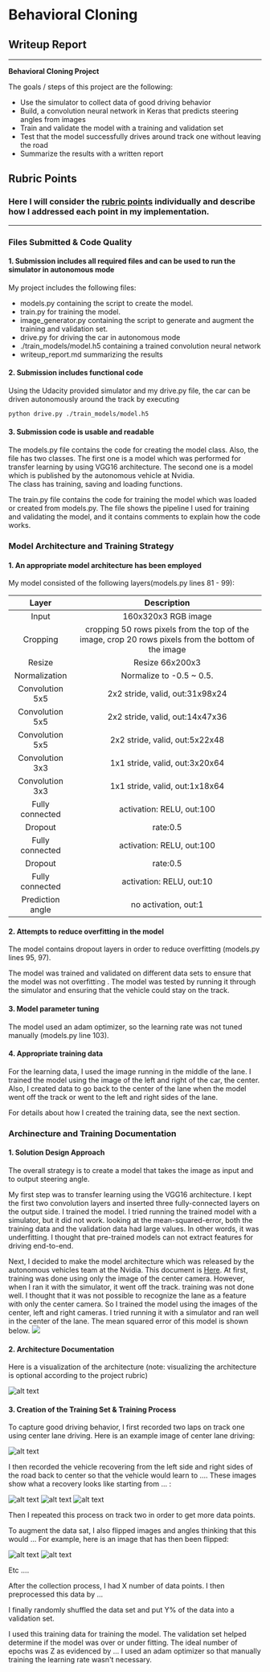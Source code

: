 # **Behavioral Cloning**

## Writeup Report

---

**Behavioral Cloning Project**

The goals / steps of this project are the following:
* Use the simulator to collect data of good driving behavior
* Build, a convolution neural network in Keras that predicts steering angles from images
* Train and validate the model with a training and validation set
* Test that the model successfully drives around track one without leaving the road
* Summarize the results with a written report


[//]: # (Image References)

[image1]: ./examples/placeholder.png "Model Visualization"
[image2]: ./examples/placeholder.png "Grayscaling"
[image3]: ./examples/placeholder_small.png "Recovery Image"
[image4]: ./examples/placeholder_small.png "Recovery Image"
[image5]: ./examples/placeholder_small.png "Recovery Image"
[image6]: ./examples/placeholder_small.png "Normal Image"
[image7]: ./examples/placeholder_small.png "Flipped Image"

## Rubric Points
### Here I will consider the [rubric points](https://review.udacity.com/#!/rubrics/432/view) individually and describe how I addressed each point in my implementation.  

---
### Files Submitted & Code Quality

#### 1. Submission includes all required files and can be used to run the simulator in autonomous mode

My project includes the following files:
* models.py containing the script to create the model.
* train.py for training the model.
* image_generator.py containing the script to generate and augment the training and validation set.
* drive.py for driving the car in autonomous mode
* ./train_models/model.h5 containing a trained convolution neural network
* writeup_report.md summarizing the results

#### 2. Submission includes functional code
Using the Udacity provided simulator and my drive.py file, the car can be driven autonomously around the track by executing
```sh
python drive.py ./train_models/model.h5
```

#### 3. Submission code is usable and readable

The models.py file contains the code for creating the model class. Also, the file has two classes. The first one is a model which was performed for transfer learning by using VGG16 architecture. The second one is a model which is published by the autonomous vehicle at Nvidia.<br>
The class has training, saving and loading functions.

The train.py file contains the code for training the model which was loaded or created from models.py.
The file shows the pipeline I used for training and validating the model, and it contains comments to explain how the code works.

### Model Architecture and Training Strategy

#### 1. An appropriate model architecture has been employed

My model consisted of the following layers(models.py lines 81 - 99):

| Layer         		|     Description	        					|
|:---------------------:|:---------------------------------------------:|
| Input         		| 160x320x3 RGB image   							|
| Cropping     	| cropping 50 rows pixels from the top of the image, crop 20 rows pixels from the bottom of the image 	|
| Resize | Resize 66x200x3  |
| Normalization | Normalize to -0.5 ~ 0.5. |
| Convolution 5x5  | 2x2 stride, valid, out:31x98x24 |
| Convolution 5x5  | 2x2 stride, valid, out:14x47x36 |
| Convolution 5x5  | 2x2 stride, valid, out:5x22x48  |
| Convolution 3x3  | 1x1 stride, valid, out:3x20x64  |
| Convolution 3x3  | 1x1 stride, valid, out:1x18x64  |
| Fully connected  | activation: RELU, out:100       |
| Dropout          | rate:0.5                        |
| Fully connected  | activation: RELU, out:100       |
| Dropout          | rate:0.5                        |
| Fully connected  | activation: RELU, out:10        |
| Prediction angle | no activation, out:1            |



#### 2. Attempts to reduce overfitting in the model

The model contains dropout layers in order to reduce overfitting (models.py lines 95, 97).

The model was trained and validated on different data sets to ensure that the model was not overfitting . The model was tested by running it through the simulator and ensuring that the vehicle could stay on the track.

#### 3. Model parameter tuning

The model used an adam optimizer, so the learning rate was not tuned manually (models.py line 103).

#### 4. Appropriate training data

For the learning data, I used the image running in the middle of the lane. I trained the model using the image of the left and right of the car, the center.
Also, I created data to go back to the center of the lane when the model went off the track or went to the left and right sides of the lane.

For details about how I created the training data, see the next section.

### Archinecture and Training Documentation

#### 1. Solution Design Approach

The overall strategy is to create a model that takes the image as input and to output steering angle.

My first step was to transfer learning using the VGG16 architecture. I kept the first two convolution layers and inserted three fully-connected layers on the output side. I trained the model. I tried running the trained model with a simulator, but it did not work. looking at the mean-squared-error, both the training data and the validation data had large values. In other words, it was underfitting. I thought that pre-trained models can not extract features for driving end-to-end.

Next, I decided to make the model architecture which was released by the autonomous vehicles team at the Nvidia. This document is [Here](https://devblogs.nvidia.com/deep-learning-self-driving-cars/).
At first, training was done using only the image of the center camera. However, when I ran it with the simulator, it went off the track. training was not done well. I thought that it was not possible to recognize the lane as a feature with only the center camera. So I trained the model using the images of the center, left and right cameras. I tried running it with a simulator and ran well in the center of the lane.
The mean squared error of this model is shown below.
<img src='./writeup_iamges/mean_squared_error.png'>


#### 2. Architecture Documentation


Here is a visualization of the architecture (note: visualizing the architecture is optional according to the project rubric)

![alt text][image1]

#### 3. Creation of the Training Set & Training Process

To capture good driving behavior, I first recorded two laps on track one using center lane driving. Here is an example image of center lane driving:

![alt text][image2]

I then recorded the vehicle recovering from the left side and right sides of the road back to center so that the vehicle would learn to .... These images show what a recovery looks like starting from ... :

![alt text][image3]
![alt text][image4]
![alt text][image5]

Then I repeated this process on track two in order to get more data points.

To augment the data sat, I also flipped images and angles thinking that this would ... For example, here is an image that has then been flipped:

![alt text][image6]
![alt text][image7]

Etc ....

After the collection process, I had X number of data points. I then preprocessed this data by ...


I finally randomly shuffled the data set and put Y% of the data into a validation set.

I used this training data for training the model. The validation set helped determine if the model was over or under fitting. The ideal number of epochs was Z as evidenced by ... I used an adam optimizer so that manually training the learning rate wasn't necessary.
